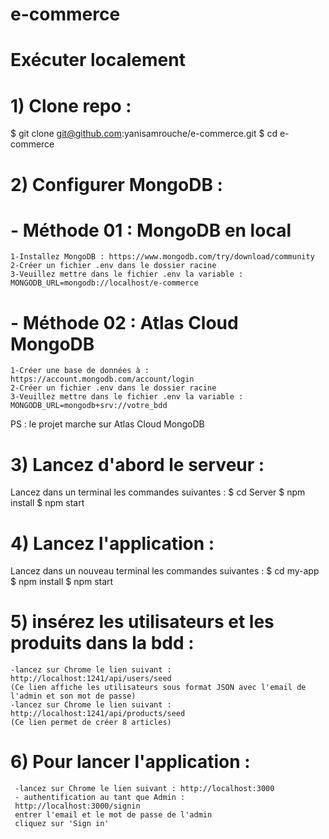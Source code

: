 # e-commerce
# Exécuter localement

# 1) Clone repo : 

$ git clone git@github.com:yanisamrouche/e-commerce.git
$ cd e-commerce

# 2) Configurer MongoDB : 
 
 # - Méthode 01 : MongoDB en local
    1-Installez MongoDB : https://www.mongodb.com/try/download/community
    2-Créer un fichier .env dans le dossier racine
    3-Veuillez mettre dans le fichier .env la variable : MONGODB_URL=mongodb://localhost/e-commerce
 
 # - Méthode 02 : Atlas Cloud MongoDB
    1-Créer une base de données à : https://account.mongodb.com/account/login
    2-Créer un fichier .env dans le dossier racine
    3-Veuillez mettre dans le fichier .env la variable : MONGODB_URL=mongodb+srv://votre_bdd
 PS : le projet marche sur Atlas Cloud MongoDB   
 
 # 3) Lancez d'abord le serveur : 
 Lancez dans un terminal les commandes suivantes : 
 $ cd Server
 $ npm install
 $ npm start
 
 
 # 4) Lancez l'application : 
 Lancez dans un nouveau terminal les commandes suivantes : 
 $ cd my-app
 $ npm install
 $ npm start
 
 
 # 5) insérez les utilisateurs et les produits dans la bdd :
    -lancez sur Chrome le lien suivant : http://localhost:1241/api/users/seed
    (Ce lien affiche les utilisateurs sous format JSON avec l'email de l'admin et son mot de passe)
    -lancez sur Chrome le lien suivant : http://localhost:1241/api/products/seed
    (Ce lien permet de créer 8 articles)
    
 # 6) Pour lancer l'application :
     -lancez sur Chrome le lien suivant : http://localhost:3000
     - authentification au tant que Admin : 
     http://localhost:3000/signin 
     entrer l'email et le mot de passe de l'admin 
     cliquez sur 'Sign in'
    
    
 
